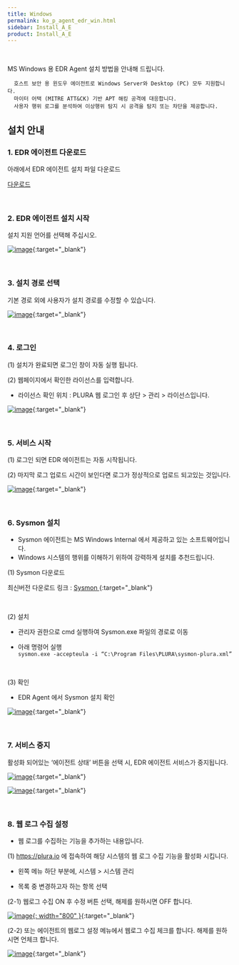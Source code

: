 ```yaml
---
title: Windows
permalink: ko_p_agent_edr_win.html
sidebar: Install_A_E
product: Install_A_E
---
```


<br />

MS Windows 용 EDR Agent 설치 방법을 안내해 드립니다. <br />

      호스트 보안 용 윈도우 에이전트로 Windows Server와 Desktop (PC) 모두 지원합니다.
      마이터 어택 (MITRE ATT&CK) 기반 APT 해킹 공격에 대응합니다.
      사용자 행위 로그를 분석하여 이상행위 탐지 시 공격을 탐지 또는 차단을 제공합니다.

## 설치 안내

<!-- 샘플 : __1.1 파일 다운로드__ -->

### 1. EDR 에이전트 다운로드

아래에서 EDR 에이전트 설치 파일 다운로드

[다운로드](https://repo.plura.io/v5/agent/win/PluraSetup.exe)

<br />

### 2. EDR 에이전트 설치 시작

설치 지원 언어를 선택해 주십시오. <br />

[![image](/docs/images/Ins_G/Agent_W/Agent_W_1.png)](/docs/images/Ins_G/Agent_W/Agent_W_1.png){:target="_blank"}

<br />

### 3. 설치 경로 선택

기본 경로 외에 사용자가 설치 경로를 수정할 수 있습니다.<br />

[![image](/docs/images/Ins_G/Ins_EDR/006.png)](/docs/images/Ins_G/Ins_EDR/006.png){:target="_blank"}

<br />

### 4. 로그인

(1) 설치가 완료되면 로그인 창이 자동 실행 됩니다.

(2) 웹페이지에서 확인한 라이선스를 입력합니다.
- 라이선스 확인 위치 : PLURA 웹 로그인 후 상단 > 관리 > 라이선스입니다.<br />

[![image](/docs/images/Ins_G/Agent_W/Agent_W_3.png)](/docs/images/Ins_G/Agent_W/Agent_W_3.png){:target="_blank"}

<br />

### 5. 서비스 시작

(1) 로그인 되면 EDR 에이전트는 자동 시작됩니다.

(2) 마지막 로그 업로드 시간이 보인다면 로그가 정상적으로 업로드 되고있는 것입니다.<br />

[![image](/docs/images/Ins_G/Agent_W/Agent_W_4.png)](/docs/images/Ins_G/Agent_W/Agent_W_4.png){:target="_blank"}

<br />

### 6. Sysmon 설치

* Sysmon 에이전트는 MS Windows Internal 에서 제공하고 있는 소프트웨어입니다.
* Windows 시스템의 행위를 이해하기 위하여 강력하게 설치를 추천드립니다.<br />

(1) Sysmon 다운로드

최신버전 다운로드 링크 : [ Sysmon ](https://learn.microsoft.com/en-us/sysinternals/downloads/sysmon){:target="_blank"}

<br />

(2) 설치

* 관리자 권한으로 cmd 실행하여 Sysmon.exe 파일의 경로로 이동

* 아래 명령어 실행   
`sysmon.exe -accepteula -i “C:\Program Files\PLURA\sysmon-plura.xml”`

<br />

(3) 확인

* EDR Agent 에서 Sysmon 설치 확인<br />

[![image](/docs/images/Ins_G/Sysmon/sysmon_3.png)](/docs/images/Ins_G/Sysmon/sysmon_3.png){:target="_blank"}

<br />

### 7. 서비스 중지

활성화 되어있는 ‘에이전트 상태’ 버튼을 선택 시, EDR 에이전트 서비스가 중지됩니다.<br />

[![image](/docs/images/Ins_G/Agent_W/Agent_W_5.png)](/docs/images/Ins_G/Agent_W/Agent_W_5.png){:target="_blank"}

[![image](/docs/images/Ins_G/Agent_W/Agent_W_6.png)](/docs/images/Ins_G/Agent_W/Agent_W_6.png){:target="_blank"}

<br />

### 8. 웹 로그 수집 설정

* 웹 로그를 수집하는 기능을 추가하는 내용입니다.<br />

(1) <font color='dodgerblue'> https://plura.io </font> 에 접속하여 해당 시스템의 웹 로그 수집 기능을 활성화 시킵니다.

* 왼쪽 메뉴 하단 부분에, 시스템 > 시스템 관리

* 목록 중 변경하고자 하는 항목 선택

(2-1) 웹로그 수집 ON 후 수정 버튼 선택, 해제를 원하시면 OFF 합니다.<br />

[![image](/docs/images/Ins_G/Ins_EDR/005.png){: width="800" }](/docs/images/Ins_G/Ins_EDR/005.png){:target="_blank"}

(2-2) 또는 에이전트의 웹로그 설정 메뉴에서 웹로그 수집 체크를 합니다. 해제를 원하시면 언체크 합니다.<br />

[![image](/docs/images/Ins_G/Ins_EDR/001.png)](/docs/images/Ins_G/Ins_EDR/001.png){:target="_blank"}

<br />

<!--
## Step 3

__자동 업데이트 기능__

PLURA V5 Agent 자동 업데이트 기능을 사용하시려면 환경설정 탭으로 이동하여 자동업데이트 체크박스에 체크 되어있는지 확인합니다. 기본값은 체크 상태입니다.

[![image](/docs/images/Ins_G/Ins_EDR/002.png)](/docs/images/Ins_G/Ins_EDR/002.png){:target="_blank"}

<br />



## Step 4

__업데이트 확인__

PLURA V5 Agent의 업데이트 버전은 C:\Program Files\PLURA 경로에서 확인 하실 수 있습니다.

**ex)PLURAService 버전 확인**

[![image](/docs/images/Ins_G/Ins_EDR/003.png){: width="800" }](/docs/images/Ins_G/Ins_EDR/003.png){:target="_blank"}

<br />

[![image](/docs/images/Ins_G/Ins_EDR/004.png)](/docs/images/Ins_G/Ins_EDR/004.png){:target="_blank"}

<br />

-->


<!-- 주석 Sample
-->



<!--
######### 삭제된 내용
## Windows Agent 설치 영상

<style>.embed-container { position: relative; padding-bottom: 56.25%; height: 0; overflow: hidden; max-width: 100%; } .embed-container iframe, .embed-container object, .embed-container embed { position: absolute; top: 0; left: 0; width: 100%; height: 100%; }</style><div class='embed-container'><iframe src='https://www.youtube.com/embed/kKLL_sP9w9c' frameborder='0' allowfullscreen></iframe></div>

## 웹로그 수집 설정 영상
<style>.embed-container { position: relative; padding-bottom: 56.25%; height: 0; overflow: hidden; max-width: 100%; } .embed-container iframe, .embed-container object, .embed-container embed { position: absolute; top: 0; left: 0; width: 100%; height: 100%; }</style><div class='embed-container'><iframe src='https://www.youtube.com/embed/kKLL_sP9w9c' frameborder='0' allowfullscreen></iframe></div>
-->


